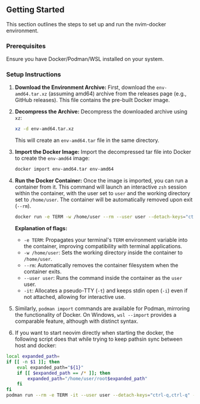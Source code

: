 ## Getting Started

This section outlines the steps to set up and run the nvim-docker environment.

### Prerequisites
Ensure you have Docker/Podman/WSL installed on your system.

### Setup Instructions

1.  **Download the Environment Archive:**
    First, download the `env-amd64.tar.xz` (assuming amd64) archive from the releases page (e.g., GitHub releases). This file contains the pre-built Docker image.

2.  **Decompress the Archive:**
    Decompress the downloaded archive using `xz`:
    ```sh
    xz -d env-amd64.tar.xz
    ```
    This will create an `env-amd64.tar` file in the same directory.

3.  **Import the Docker Image:**
    Import the decompressed tar file into Docker to create the `env-amd64` image:
    ```sh
    docker import env-amd64.tar env-amd64
    ```

4.  **Run the Docker Container:**
    Once the image is imported, you can run a container from it. This command will launch an interactive `zsh` session within the container, with the user set to `user` and the working directory set to `/home/user`. The container will be automatically removed upon exit (`--rm`).
    ```sh
    docker run -e TERM -w /home/user --rm --user user --detach-keys="ctrl-q,ctrl-q" -it env-amd64 zsh
    ```
    **Explanation of flags:**
    -   `-e TERM`: Propagates your terminal's `TERM` environment variable into the container, improving compatibility with terminal applications.
    -   `-w /home/user`: Sets the working directory inside the container to `/home/user`.
    -   `--rm`: Automatically removes the container filesystem when the container exits.
    -   `--user user`: Runs the command inside the container as the `user` user.
    -   `-it`: Allocates a pseudo-TTY (`-t`) and keeps stdin open (`-i`) even if not attached, allowing for interactive use.

5. Similarly, `podman import` commands are available for Podman, mirroring the functionality of Docker. On Windows, `wsl --import` provides a comparable feature, although with distinct syntax.

6. If you want to start neovim directly when starting the docker, the following script does that while trying to keep pathsin sync between host and docker:
```sh
local expanded_path=
if [[ -n $1 ]]; then
    eval expanded_path="${1}"
    if [[ $expanded_path == /* ]]; then
        expanded_path="/home/user/root$expanded_path"
    fi
fi
podman run --rm -e TERM -it --user user --detach-keys="ctrl-q,ctrl-q" --privileged -v /:/home/user/root -w /home/user/root`pwd` env-amd64:latest zsh -c "nvim $expanded_path ${@:2}"
```

